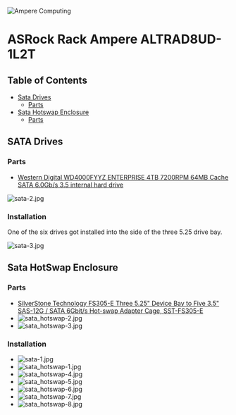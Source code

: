 ![Ampere Computing](https://avatars2.githubusercontent.com/u/34519842?s=400&u=1d29afaac44f477cbb0226139ec83f73faefe154&v=4)

# ASRock Rack Ampere ALTRAD8UD-1L2T

## Table of Contents
* [Sata Drives](#sata-drives)
  * [Parts](#parts)
* [Sata Hotswap Enclosure](#sata-hotswap-enclosure)
  * [Parts](#parts)


## SATA Drives

### Parts

* [Western Digital WD4000FYYZ ENTERPRISE 4TB 7200RPM 64MB Cache SATA 6.0Gb/s 3.5 internal hard drive](https://www.amazon.com/Western-Digital-WD4000FYYZ-ENTERPRISE-internal/dp/B00CVT9UH2/ref=sr_1_3?crid=27PI74WQQZOCI&dib=eyJ2IjoiMSJ9.ogxAhN4wR1NH4UnfQJC84Xj1p62sw3-QWS49RqSMCMWYDnZYBB98c5kf-7p4nUg9CxtWxNuvko8tc17ekqBsh6db4SYKuwhwV1TtwDrFXQW1T5EiQK7GBkt0VXv3dzGcY-go_gIA2fEBMtXugrw8hkqksqCzJcYTtNW0M7Zm2BjpFVNHm0MpLp7BK6wskZaYqcee4icygOe97_XENR6v1I32Nx2Sbv2vxUch5MABV1Y.gn76R_ivLkIQ3L657GsVfVMEO3geysKosclT3NzgsAU&dib_tag=se&keywords=wd4000fyyz%2B4tb&qid=1733937411&sprefix=WD4000FYYZ%2Caps%2C140&sr=8-3&th=1)

![sata-2.jpg](./img/sata-2.jpg)

### Installation

One of the six drives got installed into the side of the three 5.25 drive bay.

![sata-3.jpg](./img/sata-3.jpg)


## Sata HotSwap Enclosure
### Parts
* [SilverStone Technology FS305-E Three 5.25" Device Bay to Five 3.5" SAS-12G / SATA 6Gbit/s Hot-swap Adapter Cage, SST-FS305-E](https://www.amazon.com/dp/B0BR8PSJ9V?ref=ppx_yo2ov_dt_b_fed_asin_title)
* ![sata_hotswap-2.jpg](./img/sata_hotswap-2.jpg)
* ![sata_hotswap-3.jpg](./img/sata_hotswap-3.jpg)

### Installation

* ![sata-1.jpg](./img/sata-1.jpg)
* ![sata_hotswap-1.jpg](./img/sata_hotswap-1.jpg)
* ![sata_hotswap-4.jpg](./img/sata_hotswap-4.jpg)
* ![sata_hotswap-5.jpg](./img/sata_hotswap-5.jpg)
* ![sata_hotswap-6.jpg](./img/sata_hotswap-6.jpg)
* ![sata_hotswap-7.jpg](./img/sata_hotswap-7.jpg)
* ![sata_hotswap-8.jpg](./img/sata_hotswap-8.jpg)
